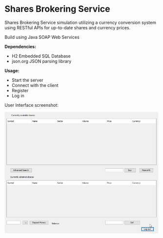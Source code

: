 # Shares Brokering Service
Shares Brokering Service simulation utilizing a currency conversion system using RESTful APIs for up-to-date shares and currency prices.

Build using Java SOAP Web Services

**Dependencies:** 
- H2 Embedded SQL Database
- json.org JSON parsing library

**Usage:**  
- Start the server
- Connect with the client
- Register
- Log in

User Interface screenshot:

![User Interface](ScreenShots/UI.png)
